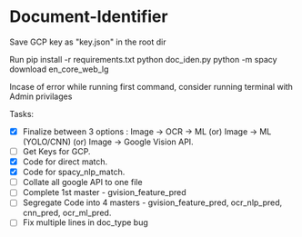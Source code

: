 # Document-Identifier

Save GCP key as "key.json" in the root dir

Run
	pip install -r requirements.txt
	python doc_iden.py
	python -m spacy download en_core_web_lg

Incase of error while running first command, consider running terminal with Admin privilages


Tasks:
- [x] Finalize between 3 options : Image -> OCR -> ML (or) Image -> ML (YOLO/CNN) (or) Image -> Google Vision API.
- [ ] Get Keys for GCP.
- [X] Code for direct match.
- [X] Code for spacy_nlp_match.
- [ ] Collate all google API to one file
- [ ] Complete 1st master - gvision_feature_pred 
- [ ] Segregate Code into 4 masters - gvision_feature_pred, ocr_nlp_pred, cnn_pred, ocr_ml_pred.
- [ ] Fix multiple lines in doc_type bug